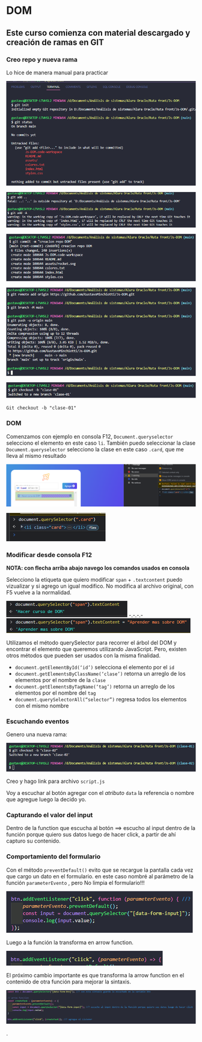 # DOM

## Este curso comienza con material descargado y creación de ramas en GIT

### Creo repo y nueva rama
 
Lo hice de manera manual para practicar

![img.png](img.png)

![img_1.png](img_1.png)

![img_2.png](img_2.png)

![img_3.png](img_3.png)

![img_4.png](img_4.png)

`Git checkout -b "clase-01"` 

### DOM
 
Comenzamos con ejemplo en consola F12, `Document.queryselector` selecciono el elemento en este caso `li`.
También puedo seleccionar la clase `Document.queryselector` selecciono la clase en este caso `.card`, que me lleva al 
mismo resultado

![img_5.png](img_5.png)

![img_6.png](img_6.png)

### Modificar desde consola F12

**NOTA: con flecha arriba abajo navego los comandos usados en consola**

Selecciono la etiqueta que quiero modificar `span` + `.textcontent` puedo vizualizar y si agrego un igual modifico.
No modifica al archivo original, con F5 vuelve a la normalidad.

![img_7.png](img_7.png) -.-.-.- ![img_8.png](img_8.png)

Utilizamos el método querySelector para recorrer el árbol del DOM y encontrar el elemento que queremos utilizando 
JavaScript. Pero, existen otros métodos que pueden ser usados con la misma finalidad.

* `document.getElementById(‘id’)` selecciona el elemento por el `id`
* `document.getElementsByClassName(‘clase’)` retorna un arreglo de los elementos por el nombre de la `clase`
* `document.getElementsByTagName(‘tag’)` retorna un arreglo de los elementos por el nombre del `tag`
* `document.querySelectorAll(“selector”)` regresa todos los elementos con el mismo nombre

### Escuchando eventos

Genero una nueva rama:

![img_9.png](img_9.png)

Creo y hago link para archivo `script.js` 

Voy a escuchar al botón agregar con el _atributo_ `data` la referencia o nombre que agregue luego la decido yo.

### Capturando el valor del input

Dentro de la function que escucha al botón ==> escucho al input dentro de la función porque quiero sus datos luego de 
hacer click, a partir de ahí capturo su contenido.

### Comportamiento del formulario

Con el método `preventDefault()` evito que se recargue la pantalla cada vez que cargo un dato en el formulario.
en este caso nombré al parámetro de la función `parameterEvento` , pero No limpia el formulario!!!

![img_10.png](img_10.png)

Luego a la función la transforma en arrow function.

![img_11.png](img_11.png)

El próximo cambio importante es que transforma la arrow function en el contenido de otra función para mejorar la sintaxis.

![img_12.png](img_12.png)


































.